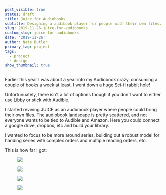 ```yaml
---
post_visible: true
status: draft
title: Juice for Audiobooks
subtitle: Designing a audibook player for people with their own files.
slug: 2019-11-26-juice-for-audiobooks
custom_slug: juice-for-audiobooks
date: '2019-11-26'
author: Nate Butler
primary_tag: project
tags:
  - project
  - design
show_thumbnail: true
---
```

<p>Earlier this year I was about a year into my Audiobook crazy, consuming a couple of books a week at least. I went down a huge Sci-fi rabbit hole!&nbsp;</p><p>Unfortunuately, there isn't a lot of options though if you don't want to either use Libby or stick with Audible. </p><p>I&nbsp;started reviving JUICE&nbsp;as an audiobook player where people could bring their own files. The audiobook landscape is pretty scattered, and not everyone wants to be tied to Audible and Amazon. Here you could connect a google drive, dropbox, etc and build your library.</p><p>I wanted to focus to be more around series, building out a robust model for handing series with complex orders and multiple reading orders, etc.</p><p>This is how far I&nbsp;got:</p><figure class="w-richtext-figure-type-image w-richtext-align-fullwidth" style="max-width:1798px"><div><img src="https://uploads-ssl.webflow.com/60453108a750bf32c24d79eb/604bd1a1aa1b182021bb3eea_Screen%20Shot%202021-03-12%20at%2012.38.08%20PM.png" loading="lazy"></div></figure><figure class="w-richtext-figure-type-image w-richtext-align-fullwidth" style="max-width:1802px"><div><img src="https://uploads-ssl.webflow.com/60453108a750bf32c24d79eb/604bd1b27caca82c5ab5e9cb_Screen%20Shot%202021-03-12%20at%2012.38.18%20PM.png" loading="lazy"></div></figure><figure class="w-richtext-figure-type-image w-richtext-align-fullwidth" style="max-width:1856px"><div><img src="https://uploads-ssl.webflow.com/60453108a750bf32c24d79eb/604bd1c09c9a8b3b24dd96c0_Screen%20Shot%202021-03-12%20at%2012.38.30%20PM.png" loading="lazy"></div></figure><figure class="w-richtext-figure-type-image w-richtext-align-fullwidth" style="max-width:1760px"><div><img src="https://uploads-ssl.webflow.com/60453108a750bf32c24d79eb/604bd1cc55e121521c7bd0fe_Screen%20Shot%202021-03-12%20at%2012.39.14%20PM.png" loading="lazy"></div></figure>